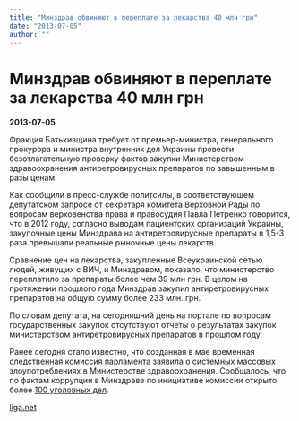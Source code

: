 ```yaml
---
title: "Минздрав обвиняют в переплате за лекарства 40 млн грн"
date: "2013-07-05"
author: ""
---
```


# Минздрав обвиняют в переплате за лекарства 40 млн грн

**2013-07-05** 

Фракция Батькивщина требует от премьер-министра, генерального прокурора и министра внутренних дел Украины провести безотлагательную проверку фактов закупки Министерством здравоохранения антиретровирусных препаратов по завышенным в разы ценам.

Как сообщили в пресс-службе политсилы, в соответствующем депутатском запросе от секретаря комитета Верховной Рады по вопросам верховенства права и правосудия Павла Петренко говорится, что в 2012 году, согласно выводам пациентских организаций Украины, закупочные цены Минздрава на антиретровирусные препараты в 1,5-3 раза превышали реальные рыночные цены лекарств.

Сравнение цен на лекарства, закупленные Всеукраинской сетью людей, живущих с ВИЧ, и Минздравом, показало, что министерство переплатило за препараты более чем 39 млн грн. В целом на протяжении прошлого года Минздрав закупил антиретровирусных препаратов на общую сумму более 233 млн. грн.

По словам депутата, на сегодняшний день на портале по вопросам государственных закупок отсутствуют отчеты о результатах закупок министерством антиретровирусных препаратов в прошлом году.

Ранее сегодня стало известно, что созданная в мае временная следственная комиссия парламента заявила о системных массовых злоупотреблениях в Министерстве здравоохранения. Сообщалось, что по фактам коррупции в Минздраве по инициативе комиссии открыто более [100 уголовных дел](http://news.liga.net/news/politics/873870-po_korruptsii_v_minzdrave_otkryto_bolee_100_del_komissiya_rady.htm).

[liga.net](http://liga.net/)